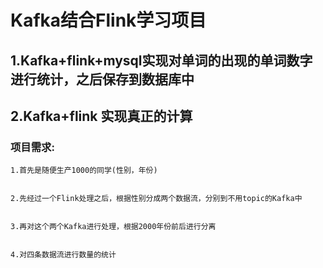# Kafka结合Flink学习项目

## 1.Kafka+flink+mysql实现对单词的出现的单词数字进行统计，之后保存到数据库中



## 2.Kafka+flink 实现真正的计算



  ### 项目需求:
  
  
    1.首先是随便生产1000的同学(性别，年份)
    
    
    2.先经过一个Flink处理之后，根据性别分成两个数据流，分别到不用topic的Kafka中
    
    
    3.再对这个两个Kafka进行处理，根据2000年份前后进行分离
    
    
    4.对四条数据流进行数量的统计
